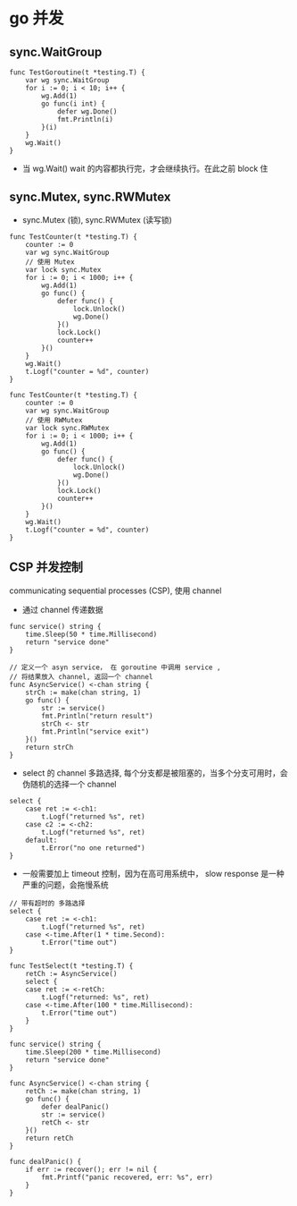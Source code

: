 # go 并发

## sync.WaitGroup
```
func TestGoroutine(t *testing.T) {
	var wg sync.WaitGroup
	for i := 0; i < 10; i++ {
		wg.Add(1)
		go func(i int) {
			defer wg.Done()
			fmt.Println(i)
		}(i)
	}
	wg.Wait()
}
```

* 当 wg.Wait()  wait 的内容都执行完，才会继续执行。在此之前 block 住

## sync.Mutex, sync.RWMutex
* sync.Mutex (锁), sync.RWMutex (读写锁)

```
func TestCounter(t *testing.T) {
	counter := 0
	var wg sync.WaitGroup
    // 使用 Mutex
	var lock sync.Mutex
	for i := 0; i < 1000; i++ {
		wg.Add(1)
		go func() {
			defer func() {
				lock.Unlock()
				wg.Done()
			}()
			lock.Lock()
			counter++
		}()
	}
	wg.Wait()
	t.Logf("counter = %d", counter)
}
```

```
func TestCounter(t *testing.T) {
	counter := 0
	var wg sync.WaitGroup
    // 使用 RWMutex
	var lock sync.RWMutex
	for i := 0; i < 1000; i++ {
		wg.Add(1)
		go func() {
			defer func() {
				lock.Unlock()
				wg.Done()
			}()
			lock.Lock()
			counter++
		}()
	}
	wg.Wait()
	t.Logf("counter = %d", counter)
}

```

## CSP 并发控制
communicating sequential processes (CSP), 使用 channel

* 通过 channel 传递数据

```
func service() string {
	time.Sleep(50 * time.Millisecond)
	return "service done"
}

// 定义一个 asyn service， 在 goroutine 中调用 service ,
// 将结果放入 channel, 返回一个 channel
func AsyncService() <-chan string {
	strCh := make(chan string, 1)
	go func() {
		str := service()
		fmt.Println("return result")
		strCh <- str
		fmt.Println("service exit")
	}()
	return strCh
}

```

* select 的 channel 多路选择, 每个分支都是被阻塞的，当多个分支可用时，会伪随机的选择一个 channel

```
select {
    case ret := <-ch1:
        t.Logf("returned %s", ret)
    case c2 := <-ch2:
        t.Logf("returned %s", ret)
    default:
        t.Error("no one returned")
}
```

* 一般需要加上 timeout 控制，因为在高可用系统中， slow response 是一种严重的问题，会拖慢系统
```
// 带有超时的 多路选择
select {
    case ret := <-ch1:
        t.Logf("returned %s", ret)
    case <-time.After(1 * time.Second):
        t.Error("time out")
}
```

```
func TestSelect(t *testing.T) {
	retCh := AsyncService()
	select {
	case ret := <-retCh:
		t.Logf("returned: %s", ret)
	case <-time.After(100 * time.Millisecond):
		t.Error("time out")
	}
}

func service() string {
	time.Sleep(200 * time.Millisecond)
	return "service done"
}

func AsyncService() <-chan string {
	retCh := make(chan string, 1)
	go func() {
		defer dealPanic()
		str := service()
		retCh <- str
	}()
	return retCh
}

func dealPanic() {
	if err := recover(); err != nil {
		fmt.Printf("panic recovered, err: %s", err)
	}
}

```
